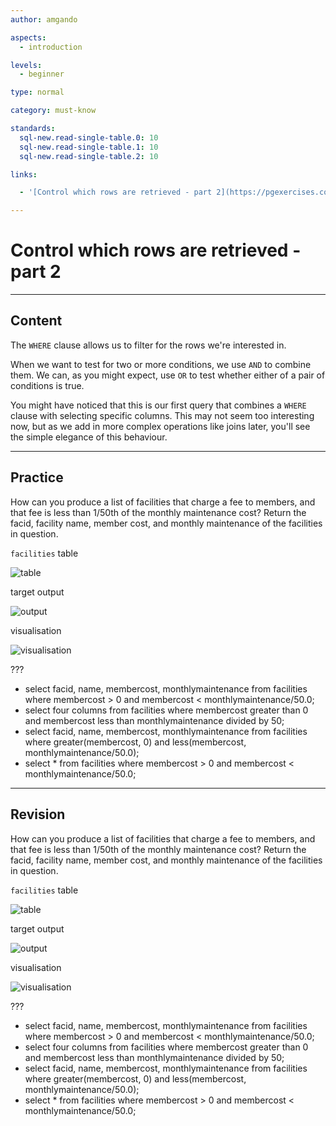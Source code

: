 ```yaml
---
author: amgando

aspects:
  - introduction

levels:
  - beginner

type: normal

category: must-know

standards:
  sql-new.read-single-table.0: 10
  sql-new.read-single-table.1: 10
  sql-new.read-single-table.2: 10

links:

  - '[Control which rows are retrieved - part 2](https://pgexercises.com/questions/basic/where2.html){documentation}'

---
```


# Control which rows are retrieved - part 2

---
## Content

The `WHERE` clause allows us to filter for the rows we're interested in.

When we want to test for two or more conditions, we use `AND` to combine them. We can, as you might expect, use `OR` to test whether either of a pair of conditions is true.

You might have noticed that this is our first query that combines a `WHERE` clause with selecting specific columns. This may not seem too interesting now, but as we add in more complex operations like joins later, you'll see the simple elegance of this behaviour.

---
## Practice

How can you produce a list of facilities that charge a fee to members, and that fee is less than 1/50th of the monthly maintenance cost? Return the facid, facility name, member cost, and monthly maintenance of the facilities in question.

`facilities` table

![table](https://i.imgur.com/cUIabdz.png)

target output

![output](https://i.imgur.com/yfPSxft.png)

visualisation

![visualisation](https://i.imgur.com/ZyETk6n.png)

???

* select facid, name, membercost, monthlymaintenance from facilities where membercost > 0 and membercost < monthlymaintenance/50.0;
* select four columns from facilities where membercost greater than 0 and membercost less than monthlymaintenance divided by 50;
* select facid, name, membercost, monthlymaintenance from facilities where greater(membercost, 0) and less(membercost, monthlymaintenance/50.0);
* select * from facilities where membercost > 0 and membercost < monthlymaintenance/50.0;

---
## Revision

How can you produce a list of facilities that charge a fee to members, and that fee is less than 1/50th of the monthly maintenance cost? Return the facid, facility name, member cost, and monthly maintenance of the facilities in question.

`facilities` table

![table](https://i.imgur.com/cUIabdz.png)

target output

![output](https://i.imgur.com/yfPSxft.png)

visualisation

![visualisation](https://i.imgur.com/ZyETk6n.png)

???

* select facid, name, membercost, monthlymaintenance from facilities where membercost > 0 and membercost < monthlymaintenance/50.0;
* select four columns from facilities where membercost greater than 0 and membercost less than monthlymaintenance divided by 50;
* select facid, name, membercost, monthlymaintenance from facilities where greater(membercost, 0) and less(membercost, monthlymaintenance/50.0);
* select * from facilities where membercost > 0 and membercost < monthlymaintenance/50.0;

